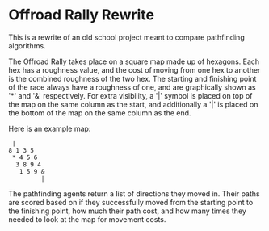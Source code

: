 # Offroad Rally Rewrite
This is a rewrite of an old school project meant to compare pathfinding 
algorithms.

The Offroad Rally takes place on a square map made up of hexagons. Each hex
has a roughness value, and the cost of moving from one hex to another is the
combined roughness of the two hex. The starting and finishing point of the race
always have a roughness of one, and are graphically shown as '*' and '&'
respectively. For extra visibility, a '|' symbol is placed on top of the map
on the same column as the start, and additionally a '|' is placed on the bottom
of the map on the same column as the end.

Here is an example map:
```
 |
8 1 3 5
 * 4 5 6
  3 8 9 4
   1 5 9 &
         |
```

The pathfinding agents return a list of directions they moved in. Their paths 
are scored based on if they successfully moved from the starting point
to the finishing point, how much their path cost, and how many times they needed
to look at the map for movement costs.
